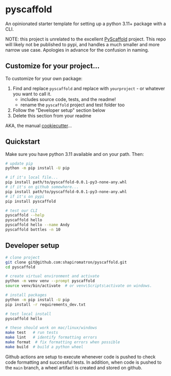 # pyscaffold

An opinionated starter template for setting up a python 3.11+ package with a CLI.

NOTE: this project is unrelated to the excellent [PyScaffold](https://pypi.org/project/PyScaffold/) project. This repo will likely not be published to pypi, and handles a much smaller and more narrow use case. Apologies in advance for the confusion in naming.

## Customize for your project...

To customize for your own package:

1. Find and replace `pyscaffold` and replace with `yourproject` - or whatever you want to call it.
    - includes source code, tests, and the readme!
    - rename the `pyscaffold` project and test folder too
2. Follow the "Developer setup" section below
3. Delete this section from your readme

AKA, the manual [cookiecutter](https://github.com/cookiecutter/cookiecutter)...

## Quickstart

Make sure you have python 3.11 available and on your path. Then:

```bash
# update pip
python -m pip install -U pip

# if it's local file...
pip install path/to/pyscaffold-0.0.1-py3-none-any.whl
# if it's on github somewhere...
pip install path/to/pyscaffold-0.0.1-py3-none-any.whl
# if it's on pypi
pip install pyscaffold

# test our CLI
pyscaffold --help
pyscaffold hello
pyscaffold hello --name Andy
pyscaffold bottles -n 10
```

## Developer setup

```bash
# clone project
git clone git@github.com:shapiromatron/pyscaffold.git
cd pyscaffold

# create virtual environment and activate
python -m venv venv --prompt pyscaffold
source venv/bin/activate  # or venv\Scripts\activate on windows.

# install packages
python -m pip install -U pip
pip install -r requirements_dev.txt

# test local install
pyscaffold hello

# these should work on mac/linux/windows
make test   # run tests
make lint   # identify formatting errors
make format  # fix formatting errors when possible
make build  # build a python wheel
```

Github actions are setup to execute whenever code is pushed to check code formatting and successful tests. In addition, when code is pushed to the `main` branch, a wheel artifact is created and stored on github.
